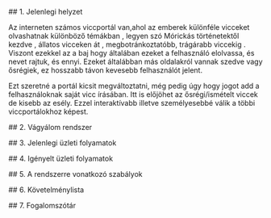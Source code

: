 \## 1. Jelenlegi helyzet



Az interneten számos viccportál van,ahol az emberek különféle vicceket olvashatnak különböző témákban , legyen szó Mórickás történetektől kezdve , állatos vicceken át , megbotránkoztatóbb, trágárabb viccekig . Viszont ezekkel az a baj hogy általában ezeket a felhasználó elolvassa, és nevet rajtuk, és ennyi. Ezeket általábban más oldalakról vannak szedve vagy ősrégiek, ez hosszabb távon kevesebb felhasználót jelent. 


Ezt szeretné a portál kicsit megváltoztatni, még pedig úgy hogy jogot add a felhasználoknak saját vicc írásában. Itt is előjöhet az ősrégi/ismételt viccek de kisebb az esély. Ezzel interaktívabb illetve személyesebbé válik a többi viccportálokhoz képest.



\## 2. Vágyálom rendszer



\## 3. Jelenlegi üzleti folyamatok



\## 4. Igényelt üzleti folyamatok



\## 5. A rendszerre vonatkozó szabályok



\## 6. Követelménylista



\## 7. Fogalomszótár

